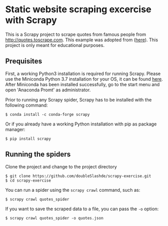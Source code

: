 # Static website scraping excercise with Scrapy

This is a Scrapy project to scrape quotes from famous people from http://quotes.toscrape.com.
This example was adopted from ([here](https://github.com/scrapinghub/spidyquotes)). 
This project is only meant for educational purposes.

## Prequisites

First, a working Python3 installation is required for running Scrapy.
Please use the Miniconda Python 3.7 installation for your OS, it can be found [here](https://docs.conda.io/en/latest/miniconda.html).
After Miniconda has been installed successfully, go to the start menu and open 'Anaconda Promt' as administrator.

Prior to running any Scrapy spider, Scrapy has to be installed with the following command:
    
    $ conda install -c conda-forge scrapy 

Or if you already have a working Python installation with pip as package manager:

    $ pip install scrapy

## Running the spiders

Clone the project and change to the project directory

    $ git clone https://github.com/doubleSlashde/scrapy-exercise.git
    $ cd scrapy-exercise

You can run a spider using the `scrapy crawl` command, such as:

    $ scrapy crawl quotes_spider

If you want to save the scraped data to a file, you can pass the `-o` option:
    
    $ scrapy crawl quotes_spider -o quotes.json
